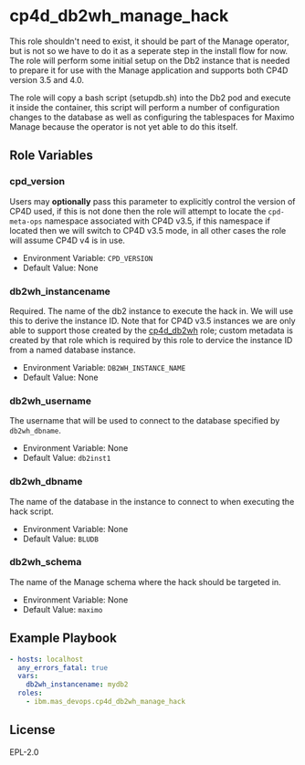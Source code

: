 cp4d_db2wh_manage_hack
======================

This role shouldn't need to exist, it should be part of the Manage operator, but is not so we have to do it as a seperate step in the install flow for now.  The role will perform some initial setup on the Db2 instance that is needed to prepare it for use with the Manage application and supports both CP4D version 3.5 and 4.0.

The role will copy a bash script (setupdb.sh) into the Db2 pod and execute it inside the container, this script will perform a number of configuration changes to the database as well as configuring the tablespaces for Maximo Manage because the operator is not yet able to do this itself.

Role Variables
--------------
### cpd_version
Users may **optionally** pass this parameter to explicitly control the version of CP4D used, if this is not done then the role will attempt to locate the `cpd-meta-ops` namespace associated with CP4D v3.5, if this namespace if located then we will switch to CP4D v3.5 mode, in all other cases the role will assume CP4D v4 is in use.

- Environment Variable: `CPD_VERSION`
- Default Value: None

### db2wh_instancename
Required.  The name of the db2 instance to execute the hack in.  We will use this to derive the instance ID.  Note that for CP4D v3.5 instances we are only able to support those created by the [cp4d_db2wh](cp4d_db2wh.md) role; custom metadata is created by that role which is required by this role to dervice the instance ID from a named database instance.

- Environment Variable: `DB2WH_INSTANCE_NAME`
- Default Value: None

### db2wh_username
The username that will be used to connect to the database specified by `db2wh_dbname`.

- Environment Variable: None
- Default Value: `db2inst1`

### db2wh_dbname
The name of the database in the instance to connect to when executing the hack script.

- Environment Variable: None
- Default Value: `BLUDB`

### db2wh_schema
The name of the Manage schema where the hack should be targeted in.

- Environment Variable: None
- Default Value: `maximo`


Example Playbook
----------------

```yaml
- hosts: localhost
  any_errors_fatal: true
  vars:
    db2wh_instancename: mydb2
  roles:
    - ibm.mas_devops.cp4d_db2wh_manage_hack
```


License
-------

EPL-2.0
